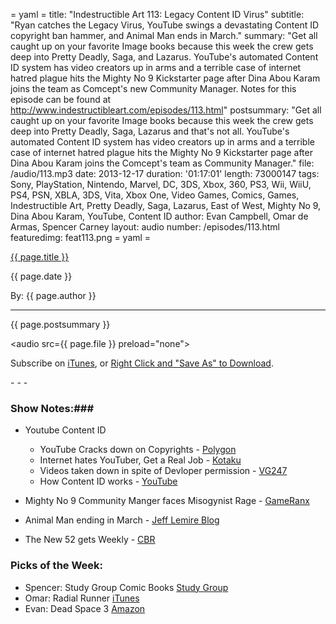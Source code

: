 = yaml =
title: "Indestructible Art 113: Legacy Content ID Virus"
subtitle: "Ryan catches the Legacy Virus, YouTube swings a devastating Content ID copyright ban hammer, and Animal Man ends in March."
summary: "Get all caught up on your favorite Image books because this week the crew gets deep into Pretty Deadly, Saga, and Lazarus. YouTube's automated Content ID system has video creators up in arms and a terrible case of internet hatred plague hits the Mighty No 9 Kickstarter page after Dina Abou Karam joins the team as Comcept's new Community Manager. Notes for this episode can be found at http://www.indestructibleart.com/episodes/113.html"
postsummary: "Get all caught up on your favorite Image books because this week the crew gets deep into Pretty Deadly, Saga, Lazarus and that's not all. YouTube's automated Content ID system has video creators up in arms and a terrible case of internet hatred plague hits the Mighty No 9 Kickstarter page after Dina Abou Karam joins the Comcept's team as Community Manager."
file: /audio/113.mp3
date: 2013-12-17
duration: '01:17:01'
length: 73000147
tags: Sony, PlayStation, Nintendo, Marvel, DC, 3DS, Xbox, 360, PS3, Wii, WiiU, PS4, PSN, XBLA, 3DS, Vita, Xbox One, Video Games, Comics, Games, Indestructible Art, Pretty Deadly, Saga, Lazarus, East of West, Mighty No 9, Dina Abou Karam, YouTube, Content ID
author: Evan Campbell, Omar de Armas, Spencer Carney
layout: audio
number: /episodes/113.html
featuredimg: feat113.png
= yaml =

<a href="{{ page.url }}" class='postTitleLink'><p class='postTitle'>{{ page.title }}</p></a>
<p class='postPublished'>{{ page.date }}</p>
<p class='postAuthor'>By: {{ page.author }}</p>
<hr>

<p class='podcastSummary'>{{ page.postsummary }}</p>

<audio src={{ page.file }} preload="none"></audio>
<p class='subLinks'>Subscribe on <a href='http://bit.ly/iapodcast'>iTunes</a>, or <a href={{ page.file }}>Right Click and "Save As" to Download</a>.</p>
- - -

### Show Notes:###
* Youtube Content ID
  * YouTube Cracks down on Copyrights - [Polygon](http://www.polygon.com/2013/12/14/5210718/the-youtube-copyright-crackdown)
  * Internet hates YouTuber, Get a Real Job - [Kotaku](http://kotaku.com/a-note-to-everyone-who-says-youtubers-should-get-a-rea-1482649453)
  * Videos taken down in spite of Devloper permission - [VG247](http://www.vg247.com/2013/12/13/99-of-youtube-gaming-channels-will-die-soon-copyright-strike-barrage-discussed/)
  * How Content ID works - [YouTube](https://support.google.com/youtube/answer/2797370?hl=en)

* Mighty No 9 Community Manger faces Misogynist Rage - [GameRanx](http://www.gameranx.com/features/id/19333/article/be-respectful-and-considerate---mighty-no-9-kickstarter-explodes-with-misogynist-rage/)

* Animal Man ending in March - [Jeff Lemire Blog](http://jefflemire.blogspot.com/2013/12/animal-man-to-end-in-march.html)

* The New 52 gets Weekly - [CBR](http://www.comicbookresources.com/?page=article&id=49638)
  
### Picks of the Week: ###
* Spencer: Study Group Comic Books [Study Group](http://studygroupcomics.com/)
* Omar: Radial Runner [iTunes](https://itunes.apple.com/us/app/radial-runner/id736763306)
* Evan: Dead Space 3 [Amazon](http://www.amazon.com/Dead-Space-3-PC/dp/B0050SWTS8/ref=sr_1_7?ie=UTF8&qid=1387348148&sr=8-7&keywords=dead+space+3)
